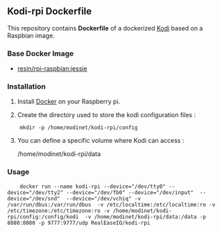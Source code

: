 ## Kodi-rpi Dockerfile


This repository contains **Dockerfile** of a dockerized [Kodi](https://kodi.tv/download) based on a Raspbian image.


### Base Docker Image

* [resin/rpi-raspbian:jessie](https://hub.docker.com/r/resin/rpi-raspbian/)

### Installation

1. Install [Docker](https://www.docker.com/) on your Raspberry pi.

2. Create the directory used to store the kodi configuration files :
```
    mkdir -p /home/modinet/kodi-rpi/config
```
3. You can define a specific volume where Kodi can access :

    /home/modinet/kodi-rpi/data

### Usage
```
    docker run --name kodi-rpi --device="/dev/tty0" --device="/dev/tty2" --device="/dev/fb0" --device="/dev/input"  --device="/dev/snd"  --device="/dev/vchiq" -v /var/run/dbus:/var/run/dbus  -v /etc/localtime:/etc/localtime:ro -v /etc/timezone:/etc/timezone:ro -v /home/modinet/kodi-rpi/config:/config/kodi  -v /home/modinet/kodi-rpi/data:/data -p 8080:8080 -p 9777:9777/udp RealEaseIO/kodi-rpi 
```
